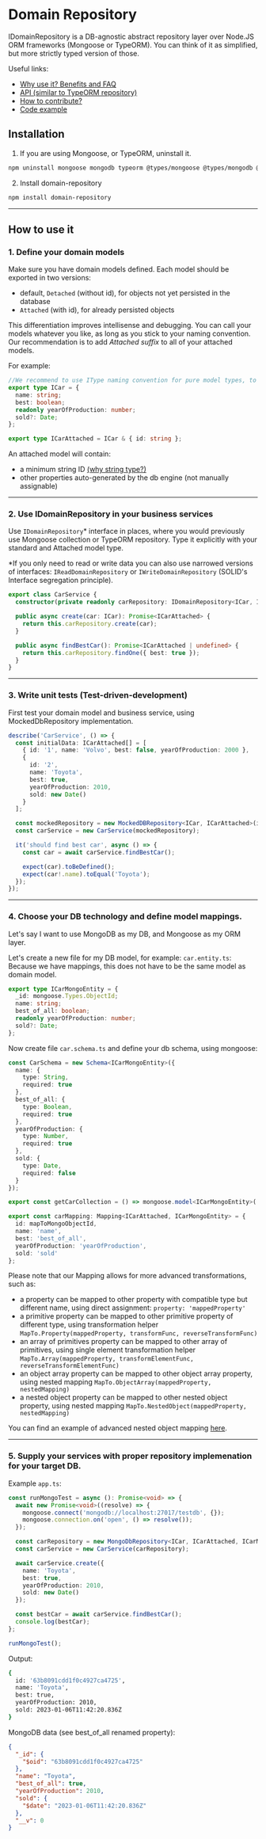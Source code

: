 # Domain Repository

IDomainRepository is a DB-agnostic abstract repository layer over Node.JS ORM frameworks (Mongoose or TypeORM). You can think of it as simplified, but more strictly typed version of those.

Useful links:

- [Why use it? Benefits and FAQ](https://github.com/lukaszwilisowski/domain-repository/blob/main/DISCUSSION.md)
- [API (similar to TypeORM repository)](https://github.com/lukaszwilisowski/domain-repository/blob/main/API.md)
- [How to contribute?](https://github.com/lukaszwilisowski/domain-repository/CONTRIBUTION.MD)
- [Code example](https://github.com/lukaszwilisowski/domain-repository-example)

## Installation

1. If you are using Mongoose, or TypeORM, uninstall it.

```bash
npm uninstall mongoose mongodb typeorm @types/mongoose @types/mongodb @types/typeorm
```

2. Install domain-repository

```bash
npm install domain-repository
```

---

## How to use it

### 1. Define your domain models

Make sure you have domain models defined. Each model should be exported in two versions:

- default, `Detached` (without id), for objects not yet persisted in the database
- `Attached` (with id), for already persisted objects

This differentiation improves intellisense and debugging. You can call your models whatever you like, as long as you stick to your naming convention. Our recommendation is to add _Attached suffix_ to all of your attached models.

For example:

```typescript
//We recommend to use IType naming convention for pure model types, to distinguish them from classes which can have implementation (functions, state, etc.)
export type ICar = {
  name: string;
  best: boolean;
  readonly yearOfProduction: number;
  sold?: Date;
};

export type ICarAttached = ICar & { id: string };
```

An attached model will contain:

- a minimum string ID [(why string type?)](https://github.com/lukaszwilisowski/domain-repository/blob/main/DISCUSSION.md#6-why-object-id-should-be-of-type-string)
- other properties auto-generated by the db engine (not manually assignable)

---

### 2. Use IDomainRepository in your business services

Use `IDomainRepository`\* interface in places, where you would previously use Mongoose collection or TypeORM repository. Type it explicitly with your standard and Attached model type.

\*If you only need to read or write data you can also use narrowed versions of interfaces: `IReadDomainRepository` or `IWriteDomainRepository` (SOLID's Interface segregation principle).

```typescript
export class CarService {
  constructor(private readonly carRepository: IDomainRepository<ICar, ICarAttached>) {}

  public async create(car: ICar): Promise<ICarAttached> {
    return this.carRepository.create(car);
  }

  public async findBestCar(): Promise<ICarAttached | undefined> {
    return this.carRepository.findOne({ best: true });
  }
}
```

---

### 3. Write unit tests (Test-driven-development)

First test your domain model and business service, using MockedDbRepository implementation.

```typescript
describe('CarService', () => {
  const initialData: ICarAttached[] = [
    { id: '1', name: 'Volvo', best: false, yearOfProduction: 2000 },
    {
      id: '2',
      name: 'Toyota',
      best: true,
      yearOfProduction: 2010,
      sold: new Date()
    }
  ];

  const mockedRepository = new MockedDBRepository<ICar, ICarAttached>(initialData);
  const carService = new CarService(mockedRepository);

  it('should find best car', async () => {
    const car = await carService.findBestCar();

    expect(car).toBeDefined();
    expect(car!.name).toEqual('Toyota');
  });
});
```

---

### 4. Choose your DB technology and define model mappings.

Let's say I want to use MongoDB as my DB, and Mongoose as my ORM layer.

Let's create a new file for my DB model, for example: `car.entity.ts`:
Because we have mappings, this does not have to be the same model as domain model.

```typescript
export type ICarMongoEntity = {
  _id: mongoose.Types.ObjectId;
  name: string;
  best_of_all: boolean;
  readonly yearOfProduction: number;
  sold?: Date;
};
```

Now create file `car.schema.ts` and define your db schema, using mongoose:

```typescript
const CarSchema = new Schema<ICarMongoEntity>({
  name: {
    type: String,
    required: true
  },
  best_of_all: {
    type: Boolean,
    required: true
  },
  yearOfProduction: {
    type: Number,
    required: true
  },
  sold: {
    type: Date,
    required: false
  }
});

export const getCarCollection = () => mongoose.model<ICarMongoEntity>('cars', CarSchema);

export const carMapping: Mapping<ICarAttached, ICarMongoEntity> = {
  id: mapToMongoObjectId,
  name: 'name',
  best: 'best_of_all',
  yearOfProduction: 'yearOfProduction',
  sold: 'sold'
};
```

Please note that our Mapping allows for more advanced transformations, such as:

- a property can be mapped to other property with compatible type but different name, using direct assignment: `property: 'mappedProperty'`
- a primitive property can be mapped to other primitive property of different type, using transformation helper `MapTo.Property(mappedProperty, transformFunc, reverseTransformFunc)`
- an array of primitives property can be mapped to other array of primitives, using single element transformation helper `MapTo.Array(mappedProperty, transformElementFunc, reverseTransformElementFunc)`
- an object array property can be mapped to other object array property, using nested mapping `MapTo.ObjectArray(mappedProperty, nestedMapping)`
- a nested object property can be mapped to other nested object property, using nested mapping `MapTo.NestedObject(mappedProperty, nestedMapping)`

You can find an example of advanced nested object mapping [here](https://github.com/lukaszwilisowski/domain-repository/blob/main/test/db/mongoose/entities/car/car.entity.ts).

---

### 5. Supply your services with proper repository implemenation for your target DB.

Example `app.ts`:

```typescript
const runMongoTest = async (): Promise<void> => {
  await new Promise<void>((resolve) => {
    mongoose.connect('mongodb://localhost:27017/testdb', {});
    mongoose.connection.on('open', () => resolve());
  });

  const carRepository = new MongoDbRepository<ICar, ICarAttached, ICarMongoEntity>(getCarCollection(), carMapping);
  const carService = new CarService(carRepository);

  await carService.create({
    name: 'Toyota',
    best: true,
    yearOfProduction: 2010,
    sold: new Date()
  });

  const bestCar = await carService.findBestCar();
  console.log(bestCar);
};

runMongoTest();
```

Output:

```bash
{
  id: '63b8091cdd1f0c4927ca4725',
  name: 'Toyota',
  best: true,
  yearOfProduction: 2010,
  sold: 2023-01-06T11:42:20.836Z
}
```

MongoDB data (see best_of_all renamed property):

```json
{
  "_id": {
    "$oid": "63b8091cdd1f0c4927ca4725"
  },
  "name": "Toyota",
  "best_of_all": true,
  "yearOfProduction": 2010,
  "sold": {
    "$date": "2023-01-06T11:42:20.836Z"
  },
  "__v": 0
}
```
